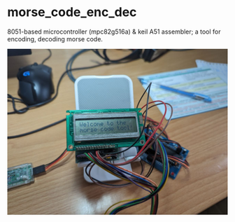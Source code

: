 # morse_code_enc_dec
8051-based microcontroller (mpc82g516a) & keil A51 assembler; a tool for encoding, decoding morse code.

![init](init.jpg)

